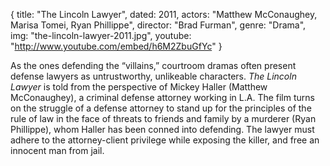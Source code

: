 {
  title: "The Lincoln Lawyer",
  dated: 2011,
  actors: "Matthew McConaughey, Marisa Tomei, Ryan Phillippe",
  director: "Brad Furman",
  genre: "Drama",
  img: "the-lincoln-lawyer-2011.jpg",
  youtube: "http://www.youtube.com/embed/h6M2ZbuGfYc"
}

As the ones defending the “villains,” courtroom dramas often present defense lawyers as untrustworthy, unlikeable characters. _The Lincoln Lawyer_ is told from the perspective of Mickey Haller (Matthew McConaughey), a criminal defense attorney working in L.A. The film turns on the struggle of a defense attorney to stand up for the principles of the rule of law in the face of threats to friends and family by a murderer (Ryan Phillippe), whom Haller has been conned into defending. The lawyer must adhere to the attorney-client privilege while exposing the killer, and free an innocent man from jail.